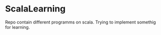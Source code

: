# ScalaLearning
Repo contain different programms on scala. Trying to implement somethig for learning.
